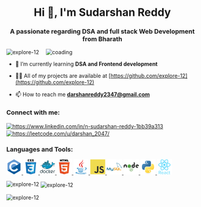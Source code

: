  <h1 align="center">Hi 👋, I'm  Sudarshan Reddy</h1>
<h3 align="center">A passionate regarding DSA and full stack Web Development from Bharath</h3>
<img align="right" width="400" scr="https://github.com/user-attachments/assets/53dcd5fe-0f5f-4a2e-b523-0d43ff1297a4"  alt="coading">
<p align="left"> <img src="https://komarev.com/ghpvc/?username=explore-12&label=Profile%20views&color=0e75b6&style=flat" alt="explore-12" /> </p>

- 🌱 I’m currently learning **DSA and Frontend development**

- 👨‍💻 All of my projects are available at [https://github.com/explore-12](https://github.com/explore-12)

- 📫 How to reach me **darshanreddy2347@gmail.com**

<h3 align="left">Connect with me:</h3>
<p align="left">
<a href="https://linkedin.com/in/https://www.linkedin.com/in/n-sudarshan-reddy-1bb39a313" target="blank"><img align="center" src="https://raw.githubusercontent.com/rahuldkjain/github-profile-readme-generator/master/src/images/icons/Social/linked-in-alt.svg" alt="https://www.linkedin.com/in/n-sudarshan-reddy-1bb39a313" height="30" width="40" /></a>
<a href="https://www.leetcode.com/https://leetcode.com/u/darshan_2047/" target="blank"><img align="center" src="https://raw.githubusercontent.com/rahuldkjain/github-profile-readme-generator/master/src/images/icons/Social/leet-code.svg" alt="https://leetcode.com/u/darshan_2047/" height="30" width="40" /></a>
</p>

<h3 align="left">Languages and Tools:</h3>
<p align="left"> <a href="https://www.cprogramming.com/" target="_blank" rel="noreferrer"> <img src="https://raw.githubusercontent.com/devicons/devicon/master/icons/c/c-original.svg" alt="c" width="40" height="40"/> </a> <a href="https://www.w3schools.com/css/" target="_blank" rel="noreferrer"> <img src="https://raw.githubusercontent.com/devicons/devicon/master/icons/css3/css3-original-wordmark.svg" alt="css3" width="40" height="40"/> </a> <a href="https://www.docker.com/" target="_blank" rel="noreferrer"> <img src="https://raw.githubusercontent.com/devicons/devicon/master/icons/docker/docker-original-wordmark.svg" alt="docker" width="40" height="40"/> </a> <a href="https://www.w3.org/html/" target="_blank" rel="noreferrer"> <img src="https://raw.githubusercontent.com/devicons/devicon/master/icons/html5/html5-original-wordmark.svg" alt="html5" width="40" height="40"/> </a> <a href="https://www.java.com" target="_blank" rel="noreferrer"> <img src="https://raw.githubusercontent.com/devicons/devicon/master/icons/java/java-original.svg" alt="java" width="40" height="40"/> </a> <a href="https://developer.mozilla.org/en-US/docs/Web/JavaScript" target="_blank" rel="noreferrer"> <img src="https://raw.githubusercontent.com/devicons/devicon/master/icons/javascript/javascript-original.svg" alt="javascript" width="40" height="40"/> </a> <a href="https://www.mysql.com/" target="_blank" rel="noreferrer"> <img src="https://raw.githubusercontent.com/devicons/devicon/master/icons/mysql/mysql-original-wordmark.svg" alt="mysql" width="40" height="40"/> </a> <a href="https://nodejs.org" target="_blank" rel="noreferrer"> <img src="https://raw.githubusercontent.com/devicons/devicon/master/icons/nodejs/nodejs-original-wordmark.svg" alt="nodejs" width="40" height="40"/> </a> <a href="https://www.python.org" target="_blank" rel="noreferrer"> <img src="https://raw.githubusercontent.com/devicons/devicon/master/icons/python/python-original.svg" alt="python" width="40" height="40"/> </a> <a href="https://reactjs.org/" target="_blank" rel="noreferrer"> <img src="https://raw.githubusercontent.com/devicons/devicon/master/icons/react/react-original-wordmark.svg" alt="react" width="40" height="40"/> </a> </p>

<p><img align="left" src="https://github-readme-stats.vercel.app/api/top-langs?username=explore-12&show_icons=true&locale=en&layout=compact" alt="explore-12" /></p>

<p>&nbsp;<img align="center" src="https://github-readme-stats.vercel.app/api?username=explore-12&show_icons=true&locale=en" alt="explore-12" /></p>

<p><img align="center" src="https://github-readme-streak-stats.herokuapp.com/?user=explore-12&" alt="explore-12" /></p>

